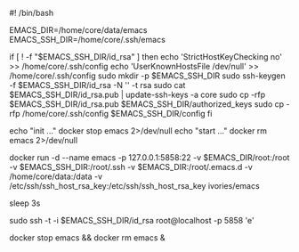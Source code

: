 #! /bin/bash

EMACS_DIR=/home/core/data/emacs
EMACS_SSH_DIR=/home/core/.ssh/emacs

if [ ! -f "$EMACS_SSH_DIR/id_rsa" ]
then
        echo 'StrictHostKeyChecking no' >> /home/core/.ssh/config
        echo 'UserKnownHostsFile /dev/null' >> /home/core/.ssh/config
        sudo mkdir -p $EMACS_SSH_DIR
        sudo ssh-keygen -f $EMACS_SSH_DIR/id_rsa -N '' -t rsa
        sudo cat $EMACS_SSH_DIR/id_rsa.pub | update-ssh-keys -a core
        sudo cp -rfp $EMACS_SSH_DIR/id_rsa.pub $EMACS_SSH_DIR/authorized_keys
        sudo cp -rfp /home/core/.ssh/config $EMACS_SSH_DIR/config
fi

echo "init ..."
docker stop emacs 2>/dev/null
echo "start ..."
docker rm emacs 2>/dev/null

docker run -d --name emacs -p 127.0.0.1:5858:22 -v $EMACS_DIR/root:/root -v $EMACS_SSH_DIR:/root/.ssh -v $EMACS_DIR:/root/.emacs.d -v /home/core/data:/data -v /etc/ssh/ssh_host_rsa_key:/etc/ssh/ssh_host_rsa_key ivories/emacs

sleep 3s

sudo ssh -t -i $EMACS_SSH_DIR/id_rsa root@localhost -p 5858 'e'

docker stop emacs && docker rm emacs &

